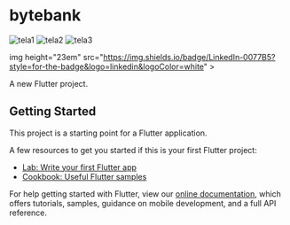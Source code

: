 # bytebank

![tela1](https://user-images.githubusercontent.com/72527935/147789200-085605e0-7dd3-4ed0-a6a9-5d23a55193b2.png)
![tela2](https://user-images.githubusercontent.com/72527935/147789204-709bc0e8-29f0-41dc-97dd-ad1e7fcadcbe.png)
![tela3](https://user-images.githubusercontent.com/72527935/147789208-59fc24a9-675a-40df-b48f-a980fc03df31.png)

img height="23em" src="https://img.shields.io/badge/LinkedIn-0077B5?style=for-the-badge&logo=linkedin&logoColor=white" >

A new Flutter project.

## Getting Started

This project is a starting point for a Flutter application.

A few resources to get you started if this is your first Flutter project:

- [Lab: Write your first Flutter app](https://flutter.dev/docs/get-started/codelab)
- [Cookbook: Useful Flutter samples](https://flutter.dev/docs/cookbook)

For help getting started with Flutter, view our
[online documentation](https://flutter.dev/docs), which offers tutorials,
samples, guidance on mobile development, and a full API reference.
